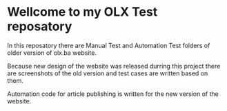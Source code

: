 # Wellcome to my OLX Test reposatory

In this reposatory there are Manual Test and Automation Test folders of older version of olx.ba website.

Because new design of the website was released durring this project there are screenshots of the old version and test cases are written based on them. 

Automation code for article publishing is written for the new version of the website. 

  

